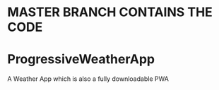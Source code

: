 # MASTER BRANCH CONTAINS THE CODE

# ProgressiveWeatherApp
A Weather App which is also a fully downloadable PWA
